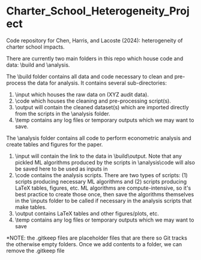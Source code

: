 # Charter_School_Heterogeneity_Project
Code repository for Chen, Harris, and Lacoste (2024): heterogeneity of charter school impacts.

There are currently two main folders in this repo which house code and data: \build and \analysis.

The \build folder contains all data and code necessary to clean and pre-process the data for analysis. It contains several sub-directories:
1. \input which houses the raw data on (XYZ audit data).
2. \code which houses the cleaning and pre-processing script(s).
3. \output will contain the cleaned dataset(s) which are imported directly from the scripts in the \analysis folder.
4. \temp contains any log files or temporary outputs which we may want to save.

The \analysis folder contains all code to perform econometric analysis and create tables and figures for the paper. 
1. \input will contain the link to the data in \build\output. Note that any pickled ML algorithms produced by the scripts in \analysis\code will also be saved here to be used as inputs in 
2. \code contains the analysis scripts. There are two types of scripts: (1) scripts producing necessary ML algorithms and (2) scripts producing LaTeX tables, figures, etc. ML algorithms are compute-intensive, so it's best practice to create those once, then save the algorithms themselves in the \inputs folder to be called if necessary in the analysis scripts that make tables. 
3. \output contains LaTeX tables and other figures/plots, etc.
4. \temp contains any log files or temporary outputs which we may want to save 

*NOTE: the .gitkeep files are placeholder files that are there so Git tracks the otherwise empty folders. Once we add contents to a folder, we can remove the .gitkeep file